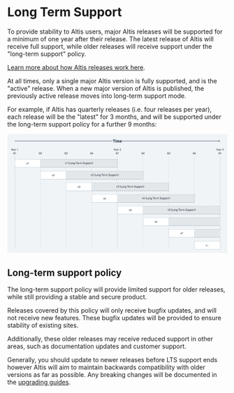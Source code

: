 
# Long Term Support

To provide stability to Altis users, major Altis releases will be supported for a minimum of one year after their release. The latest release of Altis will receive full support, while older releases will receive support under the "long-term support" policy.

[Learn more about how Altis releases work here](./altis-releases.md).

At all times, only a single major Altis version is fully supported, and is the "active" release. When a new major version of Altis is published, the previously active release moves into long-term support mode.

For example, if Altis has quarterly releases (i.e. four releases per year), each release will be the "latest" for 3 months, and will be supported under the long-term support policy for a further 9 months:

![Long term support timeline diagram](./assets/long-term-support.png)


## Long-term support policy

The long-term support policy will provide limited support for older releases, while still providing a stable and secure product.

Releases covered by this policy will only receive bugfix updates, and will not receive new features. These bugfix updates will be provided to ensure stability of existing sites.

Additionally, these older releases may receive reduced support in other areas, such as documentation updates and customer support.

Generally, you should update to newer releases before LTS support ends however Altis will aim to maintain backwards compatibility with older versions as far as possible. Any breaking changes will be documented in the [upgrading guides](./upgrading).
